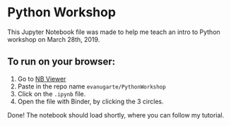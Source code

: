 # Python Workshop
This Jupyter Notebook file was made to help me teach an intro to Python workshop on March 28th, 2019.

## To run on your browser:
1. Go to [NB Viewer](https://nbviewer.jupyter.org/)
1. Paste in the repo name `evanugarte/PythonWorkshop`
1. Click on the `.ipynb` file.
1. Open the file with Binder, by clicking the 3 circles.

Done! The notebook should load shortly, where you can follow my tutorial.
